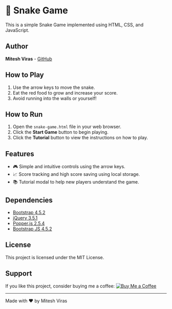 # 🐍 Snake Game

This is a simple Snake Game implemented using HTML, CSS, and JavaScript.

## Author

**Mitesh Viras** - [GitHub](https://github.com/miteshviras)

## How to Play

1. Use the arrow keys to move the snake.
2. Eat the red food to grow and increase your score.
3. Avoid running into the walls or yourself!

## How to Run

1. Open the `snake-game.html` file in your web browser.
2. Click the **Start Game** button to begin playing.
3. Click the **Tutorial** button to view the instructions on how to play.

## Features

- 🎮 Simple and intuitive controls using the arrow keys.
- 📈 Score tracking and high score saving using local storage.
- 📚 Tutorial modal to help new players understand the game.

## Dependencies

- [Bootstrap 4.5.2](https://stackpath.bootstrapcdn.com/bootstrap/4.5.2/css/bootstrap.min.css)
- [jQuery 3.5.1](https://code.jquery.com/jquery-3.5.1.slim.min.js)
- [Popper.js 2.5.4](https://cdn.jsdelivr.net/npm/@popperjs/core@2.5.4/dist/umd/popper.min.js)
- [Bootstrap JS 4.5.2](https://stackpath.bootstrapcdn.com/bootstrap/4.5.2/js/bootstrap.min.js)

## License

This project is licensed under the MIT License.

## Support

If you like this project, consider buying me a coffee: 
[![Buy Me a Coffee](https://www.buymeacoffee.com/assets/img/custom_images/orange_img.png)](https://buymeacoffee.com/miteshviras329)

---

Made with ❤️ by Mitesh Viras
